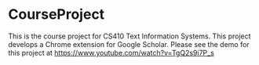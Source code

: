 # CourseProject

This is the course project for CS410 Text Information Systems.
This project develops a Chrome extension for Google Scholar.
Please see the demo for this project at https://www.youtube.com/watch?v=TgQ2s9i7P_s
